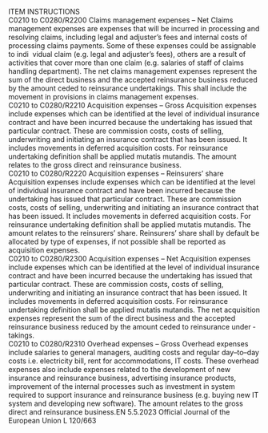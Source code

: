  
ITEM  INSTRUCTIONS  
C0210 to 
C0280/R2200  Claims management expenses 
– Net  Claims management expenses are expenses that will be incurred in processing and 
resolving claims, including legal and adjuster’s fees and internal costs of 
processing claims payments. Some of these expenses could be assignable to indi ­
vidual claim (e.g. legal and adjuster’s fees), others are a result of activities that 
cover more than one claim (e.g. salaries of staff of claims handling department). 
The net claims management expenses represent the sum of the direct business and 
the accepted reinsurance business reduced by the amount ceded to reinsurance 
undertakings. 
This shall include the movement in provisions in claims management expenses.  
C0210 to 
C0280/R2210  Acquisition expenses – Gross  Acquisition expenses include expenses which can be identified at the level of 
individual insurance contract and have been incurred because the undertaking 
has issued that particular contract. These are commission costs, costs of selling, 
underwriting and initiating an insurance contract that has been issued. It includes 
movements in deferred acquisition costs. For reinsurance undertaking definition 
shall be applied mutatis mutandis. 
The amount relates to the gross direct and reinsurance business.  
C0210 to 
C0280/R2220  Acquisition expenses – 
Reinsurers’ share  Acquisition expenses include expenses which can be identified at the level of 
individual insurance contract and have been incurred because the undertaking 
has issued that particular contract. These are commission costs, costs of selling, 
underwriting and initiating an insurance contract that has been issued. It includes 
movements in deferred acquisition costs. For reinsurance undertaking definition 
shall be applied mutatis mutandis. 
The amount relates to the reinsurers’ share. 
Reinsurers’ share shall by default be allocated by type of expenses, if not possible 
shall be reported as acquisition expenses.  
C0210 to 
C0280/R2300  Acquisition expenses – Net  Acquisition expenses include expenses which can be identified at the level of 
individual insurance contract and have been incurred because the undertaking 
has issued that particular contract. These are commission costs, costs of selling, 
underwriting and initiating an insurance contract that has been issued. It includes 
movements in deferred acquisition costs. For reinsurance undertaking definition 
shall be applied mutatis mutandis. 
The net acquisition expenses represent the sum of the direct business and the 
accepted reinsurance business reduced by the amount ceded to reinsurance under ­
takings.  
C0210 to 
C0280/R2310  Overhead expenses – Gross  Overhead expenses include salaries to general managers, auditing costs and regular 
day–to–day costs i.e. electricity bill, rent for accommodations, IT costs. These 
overhead expenses also include expenses related to the development of new 
insurance and reinsurance business, advertising insurance products, improvement 
of the internal processes such as investment in system required to support 
insurance and reinsurance business (e.g. buying new IT system and developing 
new software). 
The amount relates to the gross direct and reinsurance business.EN  5.5.2023 Official Journal of the European Union L 120/663